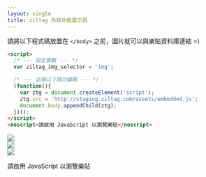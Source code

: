 ```yaml
---
layout: single
title: ziltag 外掛功能展示頁
---
```


請將以下程式碼放置在 `</body>` 之前，圖片就可以與樂貼資料庫連結 =)

```html
<script>
  /* --- 設定變數 --- */
  var ziltag_img_selector = 'img';

  /* --- 此線以下請勿編輯 --- */
  (function(){
    var ztg = document.createElement('script');
    ztg.src = 'http://staging.ziltag.com/assets/embedded.js';
    document.body.appendChild(ztg);
  })();
</script>
<noscript>請啟用 JavaScript 以瀏覽樂貼</noscript>
```

![](https://ziltag-staging.s3.amazonaws.com/uploads/photos/image/11/hmprod.jpg)
<br>
![](https://ziltag-staging.s3.amazonaws.com/uploads/photos/image/8/10GETAWAY-articleLarge.jpg)
<br>
![](https://ziltag-staging.s3.amazonaws.com/uploads/photos/image/6/03MERCURY-articleLarge.jpg)
<br>

<script>
  /* --- 設定變數 --- */
  var ziltag_img_selector = 'img';

  /* --- 此線以下請勿編輯 --- */
  (function(){
    var ztg = document.createElement('script');
    ztg.src = 'http://staging.ziltag.com/assets/embedded.js';
    document.body.appendChild(ztg);
  })();
</script>
<noscript>請啟用 JavaScript 以瀏覽樂貼</noscript>
